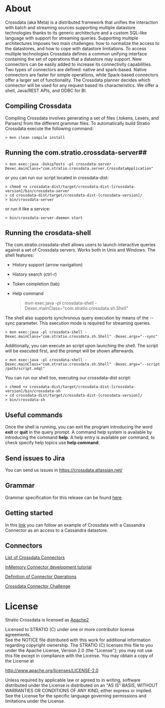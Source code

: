 # About #

Crossdata (aka Meta) is a distributed framework that unifies the interaction with batch and streaming sources supporting multiple datastore technologies thanks to its generic architecture and a custom SQL-like language with support for streaming queries. Supporting multiple architectures imposes two main challenges: how to normalize the access to the datastores, and how to cope with datastore limitations. To access multiple technologies Crossdata defines a common unifying interface containing the set of operations that a datastore may support. New connectors can be easily added to increase its connectivity capabilities. Two types of connectors are defined: native and spark-based. Native connectors are faster for simple operations, while Spark-based connectors offer a larger set of functionality. The Crossdata planner decides which connector will be used for any request based its characteristics. We offer a shell, Java/REST APIs, and ODBC for BI.

## Compiling Crossdata ##

Compiling Crossdata involves generating a set of files (.tokens, Lexers, and Parsers) from the different grammar files. To automatically build Stratio Crossdata execute the following command:

    > mvn clean compile install


## Running the com.stratio.crossdata-server##

    > mvn exec:java -DskipTests -pl crossdata-server -Dexec.mainClass="com.stratio.crossdata.server.CrossdataApplication"

or you can run our script located in crossdata-dist:

    > chmod +x crossdata-dist/target/crossdata-dist-[crossdata-version]/bin/crossdata-server
    > cd crossdata-dist/target/crossdata-dist-[crossdata-version]/
    > bin/crossdata-server

or run it like a service:

    > bin/crossdata-server-daemon start
    


## Running the crosdata-shell ##

The com.stratio.crossdata-shell allows users to launch interactive queries against a set of Crossdata servers. 
Works both in Unix and Windows.
The shell features:

 - History support (arrow navigation)
 - History search (ctrl-r)
 - Token completion (tab)
 - Help command


    > mvn exec:java -pl crossdata-shell -Dexec.mainClass="com.stratio.crossdata.sh.Shell"


The shell also supports synchronous query execution by means of the --sync parameter. This execution mode is required for streaming queries.

    > mvn exec:java -pl crossdata-shell -Dexec.mainClass="com.stratio.crossdata.sh.Shell" -Dexec.args="--sync"


Additionally, you can execute an script upon launching the shell. The script will be executed first, and the prompt will be shown afterwards.


    > mvn exec:java -pl crossdata-shell -Dexec.mainClass="com.stratio.crossdata.sh.Shell" -Dexec.args="--script /path/script.xdql"


You can run our shell too, executing our crossdata-dist script:

    > chmod +x crossdata-dist/target/crossdata-dist-[crossdata-version]/bin/crossdata-sh
    > cd crossdata-dist/target/crossdata-dist-[crossdata-version]/
    > bin/crossdata-sh



## Useful commands ##

Once the shell is running, you can exit the program introducing the word **exit** or **quit** in the query prompt. A command help system is available by introducing the command **help**. A help entry is available per command, to check specify help topics use **help command**.

## Send issues to Jira ##
You can send us issues in https://crossdata.atlassian.net/


## Grammar ##

Grammar specification for this release can be found [here](_doc/Grammar.md).

## Getting started ##
In this [link](_doc/GettingStarted.md) you can follow an example of Crossdata with a Cassandra Connector as an access 
to a Cassandra datastore.


## Connectors ##

[List of Crossdata Connectors](_doc/List-of-Crossdata-Connectors.md)

[InMemory Connector development tutorial](_doc/InMemory-Connector-Development-Tutorial.md)

[Definition of Connector Operations](_doc/ConnectorOperations.md)

[Crossdata Connector Challenge](https://stratio.github.io/crossdata/contest)

# License #

Stratio Crossdata is licensed as [Apache2](http://www.apache.org/licenses/LICENSE-2.0.txt)

Licensed to STRATIO (C) under one or more contributor license agreements.  
See the NOTICE file distributed with this work for additional information 
regarding copyright ownership.  The STRATIO (C) licenses this file
to you under the Apache License, Version 2.0 (the
"License"); you may not use this file except in compliance
with the License.  You may obtain a copy of the License at

  http://www.apache.org/licenses/LICENSE-2.0

Unless required by applicable law or agreed to in writing,
software distributed under the License is distributed on an
"AS IS" BASIS, WITHOUT WARRANTIES OR CONDITIONS OF ANY
KIND, either express or implied.  See the License for the
specific language governing permissions and limitations
under the License.

